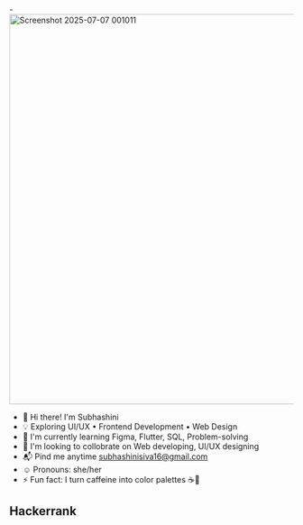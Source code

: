 -<img width="717" height="692" alt="Screenshot 2025-07-07 001011" src="https://github.com/user-attachments/assets/b32eeb82-0e90-43c9-b424-1e073574f480" />
- 👋 Hi there! I'm Subhashini 
- 💡 Exploring UI/UX • Frontend Development • Web Design
- 🌱 I'm currently learning Figma, Flutter, SQL, Problem-solving
- 🔗 I'm looking to collobrate on Web developing, UI/UX designing
- 📬 Pind me anytime subhashinisiva16@gmail.com
- ☺️ Pronouns: she/her
- ⚡ Fun fact: I turn caffeine into color palettes ☕🎨

## Hackerrank


<!--
**SubhashiniSivakumar/SubhashiniSivakumar** is a ✨ _special_ ✨ repository because its `README.md` (this file) appears on your GitHub profile.

Here are some ideas to get you started:

- 🔭 I’m currently working on ...
- 🌱 I’m currently learning ...          
- 👯 I’m looking to collaborate on ...
- 🤔 I’m looking for help with ...
- 💬 Ask me about ...
- 📫 How to reach me: ...
- 😄 Pronouns: ...
- ⚡ Fun fact: ...
-->
